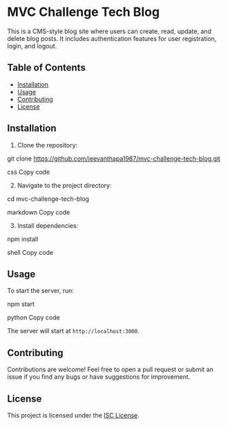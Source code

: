 # MVC Challenge Tech Blog

This is a CMS-style blog site where users can create, read, update, and delete blog posts. It includes authentication features for user registration, login, and logout.

## Table of Contents

- [Installation](#installation)
- [Usage](#usage)
- [Contributing](#contributing)
- [License](#license)

## Installation

1. Clone the repository:

git clone https://github.com/jeevanthapa1987/mvc-challenge-tech-blog.git

css
Copy code

2. Navigate to the project directory:

cd mvc-challenge-tech-blog

markdown
Copy code

3. Install dependencies:

npm install

shell
Copy code

## Usage

To start the server, run:

npm start

python
Copy code

The server will start at `http://localhost:3000`.

## Contributing

Contributions are welcome! Feel free to open a pull request or submit an issue if you find any bugs or have suggestions for improvement.

## License

This project is licensed under the [ISC License](LICENSE).